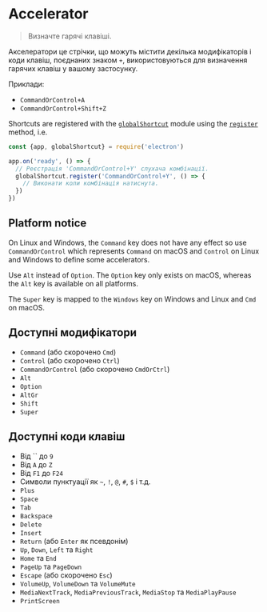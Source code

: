 # Accelerator

> Визначте гарячі клавіші.

Акселератори це стрічки, що можуть містити декілька модифікаторів і коди клавіш, поєднаних знаком `+`, використовуються для визначення гарячих клавіш у вашому застосунку.

Приклади:

* `CommandOrControl+A`
* `CommandOrControl+Shift+Z`

Shortcuts are registered with the [`globalShortcut`](global-shortcut.md) module using the [`register`](global-shortcut.md#globalshortcutregisteraccelerator-callback) method, i.e.

```javascript
const {app, globalShortcut} = require('electron')

app.on('ready', () => {
  // Реєстрація 'CommandOrControl+Y' слухача комбінації.
  globalShortcut.register('CommandOrControl+Y', () => {
    // Виконати коли комбінація натиснута.
  })
})
```

## Platform notice

On Linux and Windows, the `Command` key does not have any effect so use `CommandOrControl` which represents `Command` on macOS and `Control` on Linux and Windows to define some accelerators.

Use `Alt` instead of `Option`. The `Option` key only exists on macOS, whereas the `Alt` key is available on all platforms.

The `Super` key is mapped to the `Windows` key on Windows and Linux and `Cmd` on macOS.

## Доступні модифікатори

* `Command` (або скорочено `Cmd`)
* `Control` (або скорочено `Ctrl`)
* `CommandOrControl` (або скорочено `CmdOrCtrl`)
* `Alt`
* `Option`
* `AltGr`
* `Shift`
* `Super`

## Доступні коди клавіш

* Від `` до `9`
* Від `A` до `Z`
* Від `F1` до `F24`
* Символи пунктуації як `~`, `!`, `@`, `#`, `$` і т.д.
* `Plus`
* `Space`
* `Tab`
* `Backspace`
* `Delete`
* `Insert`
* `Return` (або `Enter` як псевдонім)
* `Up`, `Down`, `Left` та `Right`
* `Home` та `End`
* `PageUp` та `PageDown`
* `Escape` (або скорочено `Esc`)
* `VolumeUp`, `VolumeDown` та `VolumeMute`
* `MediaNextTrack`, `MediaPreviousTrack`, `MediaStop` та `MediaPlayPause`
* `PrintScreen`